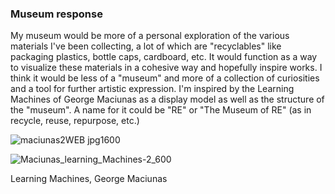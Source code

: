 ### Museum response  

My museum would be more of a personal exploration of the various materials I've been collecting, a lot of which are "recyclables" like packaging plastics, bottle caps, cardboard, etc. It would function as a way to visualize these materials in a cohesive way and hopefully inspire works. I think it would be less of a "museum" and more of a collection of curiosities and a tool for further artistic expression. I'm inspired by the Learning Machines of George Maciunas as a display model as well as the structure of the "museum". A name for it could be "RE" or "The Museum of RE" (as in recycle, reuse, repurpose, etc.)  

![maciunas2WEB jpg1600](https://github.com/rwalla3/idea-322-responses-rwalla3/assets/157409525/0c05f880-9e1c-4acb-9eed-dd20924704eb)  

![Maciunas_learning_Machines-2_600](https://github.com/rwalla3/idea-322-responses-rwalla3/assets/157409525/e5c0fe36-047b-4b69-9ecf-60eaa71f3669)  

Learning Machines, George Maciunas
